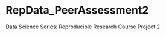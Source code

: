 RepData_PeerAssessment2
=======================

Data Science Series: Reproducible Research Course Project 2
